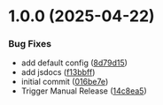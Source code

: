 # 1.0.0 (2025-04-22)


### Bug Fixes

* add default config ([8d79d15](https://github.com/netcentric/cm-notify/commit/8d79d1515121d040ba61549ac7e5dbcf09475124))
* add jsdocs ([f13bbff](https://github.com/netcentric/cm-notify/commit/f13bbff5ab2a7333b6a4cfb5717f06812ce82851))
* initial commit ([016be7e](https://github.com/netcentric/cm-notify/commit/016be7e2669b018d1ef2146428e1cfcbd414073e))
* Trigger Manual Release ([14c8ea5](https://github.com/netcentric/cm-notify/commit/14c8ea50b211fa0bd78fdc6c3f9465c58ca0f8aa))
